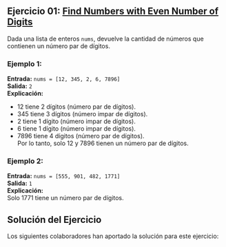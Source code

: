 ## Ejercicio 01: [Find Numbers with Even Number of Digits](https://leetcode.com/problems/find-numbers-with-even-number-of-digits/description/)

Dada una lista de enteros `nums`, devuelve la cantidad de números que contienen un número par de dígitos.

### Ejemplo 1:

**Entrada:** `nums = [12, 345, 2, 6, 7896]`  
**Salida:** `2`  
**Explicación:**  
- 12 tiene 2 dígitos (número par de dígitos).  
- 345 tiene 3 dígitos (número impar de dígitos).  
- 2 tiene 1 dígito (número impar de dígitos).  
- 6 tiene 1 dígito (número impar de dígitos).  
- 7896 tiene 4 dígitos (número par de dígitos).  
Por lo tanto, solo 12 y 7896 tienen un número par de dígitos.

### Ejemplo 2:

**Entrada:** `nums = [555, 901, 482, 1771]`  
**Salida:** `1`  
**Explicación:**  
Solo 1771 tiene un número par de dígitos.

## Solución del Ejercicio

Los siguientes colaboradores han aportado la solución para este ejercicio:

